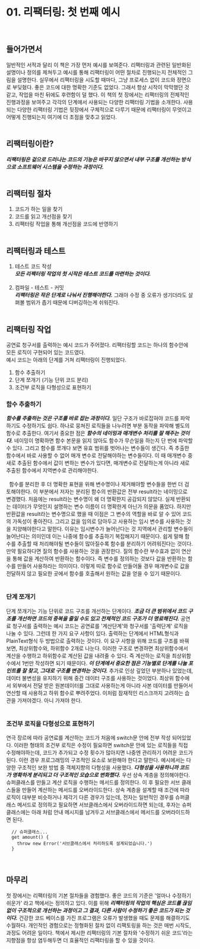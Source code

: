 # 01. 리팩터링: 첫 번째 예시

<br>

## 들어가면서

일반적인 서적과 달리 이 책은 가장 먼저 예시를 보여준다. 리팩터링과 관련된 일반화된 설명이나 정의를 제쳐두고 예시를 통해 리팩터링이 어떤 절차로 진행되는지 전체적인 그림을 설명한다. 실무에서 리팩터링을 시도할 때마다, 그냥 프로세스 없이 코드와 정면으로 부딪혔다. 좋은 코드에 대한 명확한 기준도 없었다. 그래서 항상 시작이 막막했던 것 같고, 작업을 마친 뒤에도 후련함이 덜 했다. 이 책의 첫 장에서는 리팩터링의 전체적인 진행과정을 보여주고 각각의 단계에서 사용되는 다양한 리팩터링 기법을 소개한다. 사용되는 다양한 리팩터링 기법은 뒷장에서 구체적으로 다루기 때문에 리팩터링이 무엇이고 어떻게 진행되는지 여기에 더 초점을 맞추고 읽었다.
<br><br>

## 리팩터링이란?

_**리팩터링은 겉으로 드러나는 코드의 기능은 바꾸지 않으면서 내부 구조를 개선하는 방식으로 소프트웨어 시스템을 수정하는 과정이다.**_
<br><br>
## 리팩터링 절차

1. 코드가 하는 일을 찾기
2. 코드를 읽고 개선점을 찾기
3. 리팩터링 작업을 통해 개선점을 코드에 반영하기
   <br><br>

## 리팩터링과 테스트

1. 테스트 코드 작성  
    _**모든 리팩터링 작업의 첫 시작은 테스트 코드를 마련하는 것이다.**_  
   <br>
2. 컴파일 - 테스트 - 커밋  
   _**리팩터링은 작은 단계로 나눠서 진행해야한다.**_ 그래야 수정 중 오류가 생기더라도 살펴볼 범위가 좁기 때문에 디버깅하는게 쉬워진다.
<br><br>

## 리팩터링 작업

공연료 청구서를 출력하는 예시 코드가 주어졌다. 리팩터링할 코드는 하나의 함수안에 모든 로직이 구현되어 있는 코드였다.  
예시 코드는 아래의 단계를 거쳐 리팩터링이 진행되었다.

1. 함수 추출하기
2. 단계 쪼개기 (기능 단위 코드 분리)
3. 조건부 로직을 다형성으로 표현하기
   <br>

### 함수 추출하기

_**함수를 추출하는 것은 구조를 바로 잡는 과정이다.**_ 일단 구조가 바로잡혀야 코드를 파악하기도 수정하기도 쉽다. 하나로 뭉쳐진 로직들을 나누려면 부분 동작을 파악해 별도의 함수로 추출한다. 여기서 중요한 점은 _**함수의 네이밍과 매개변수 처리를 잘 해주는 것이다.**_ 네이밍이 명확하면 함수 본문을 읽지 않아도 함수가 무슨일을 하는지 단 번에 파악할 수 있다. 그리고 함수를 쪼개다 보면 유효 범위를 벗어나는 변수들이 생긴다. 즉 추출한 함수에서 바로 사용할 수 없어 매개 변수로 전달해야하는 변수들이다. 이 때 매개변수 중 새로 추출된 함수에서 값이 변하는 변수가 있다면, 매개변수로 전달하는게 아니라 새로 추출된 함수에서 지역변수로 관리해야한다.  
<br>
&nbsp;&nbsp;함수를 분리한 후 더 명확한 표현을 위해 변수명이나 제거해야할 변수들을 한번 더 검토해야한다. 이 부분에서 저자는 분리된 함수의 반환값은 전부 result라는 네이밍으로 변경했다. 처음에는 result라는 변수명이 왜 더 명확한지 공감되지 않았다. 실제 반환되는 데이터가 무엇인지 설명하는 변수 이름이 더 명확한게 아닌가 의문을 품었다. 하지만 반환값을 result라는 변수명으로 했을 때 이점은 그 변수의 역할을 바로 알 수 있어 코드의 가독성이 좋아진다. 그리고 값을 임의로 담아두고 사용하는 임시 변수를 사용하는 것을 지양해야한다고 말한다. 이유는 임시변수가 늘어난다는 것 지역에서 관리할 변수들이 늘어난다는 의미인데 이는 나중에 함수를 추출하기 복잡해지기 때문이다. 쉽게 말해 함수를 추출할 때 처리해야될 변수들이 많아질수록 함수를 분리하기 어려워진다는 것이다. 만약 필요하다면 질의 함수를 사용하는 것을 권장한다. 질의 함수란 부수효과 없이 연산을 통해 값을 계산하여 반환하는 함수이다. 즉 변수를 정의하는 것보다 값을 반환하는 함수를 만들어 사용하라는 의미이다. 이렇게 따로 함수로 만들어둘 경우 매개변수로 값을 전달하지 않고 필요한 곳에서 함수를 호출해서 원하는 값을 얻을 수 있기 때문이다.
<br><br>

### 단계 쪼개기

단계 쪼개기는 기능 단위로 코드 구조를 개선하는 단계이다. _**조금 더 큰 범위에서 코드 구조를 개선하면 코드의 중복을 줄일 수도 있고 전체적인 코드 구조가 더 명료해진다.**_ 공연료 청구서를 출력하는 예시 코드는 공연료를 '계산단계'와 청구서를 '출력단계' 로직을 나눌 수 있다. 그런데 한 가지 요구 사항이 있다. 출력하는 단계에서 HTML형식과 PlainText형식 두 방법으로 출력하는 것이다. 이 요구 사항을 위해 코드를 구조를 바꿔보면, 최상위함수와, 하위함수 2개로 나눈다. 이러한 구조로 변경하면 최상위함수에서 계산을 수행하고 하위함수로 계산된 값을 내려줄 수 있다. 즉 계산하는 로직을 최상위함수에서 1번만 작성하면 되기 때문이다. _**이 단계에서 중요한 점은 기능별로 단계를 나눌 포인트를 잘 찾고, 그대로 구조를 변경하는 것이다.**_ 추가로 인상 깊었던 부분하나 있었는데, 데이터 불변성을 유지하기 위해 중간 데이터 구조를 사용하는 것이었다. 최상위 함수에서 외부에서 전달 받은 원본데이터를 그대로 사용하는게 아니라 사본 데이터를 만들어서 연산할 때 사용하고 하위 함수로 뿌려주었다. 이처럼 잠재적인 리스크까지 고려하는 습관을 가져야겠다. 아니 가져야 한다.
<br><br>

### 조건부 로직을 다형성으로 표현하기

연극 장르에 따라 공연료를 계산하는 코드가 처음에 switch문 안에 전부 작성 되어있었다. 이러한 형태의 조건부 로직은 수정이 필요하면 switch문 안에 있는 로직들을 직접 수정해야하는데, 코드가 추가되고 수정 횟수가 많아지면 나중엔 관리하기 어려운 코드가 된다. 이런 경우 프로그래밍의 구조적인 요소로 보완해야 한다고 말한다. 예시에서는 다양한 구조적인 보완 방법 중 객체지향의 다형성을 사용했다. _**다형성을 사용하니까 코드가 명확하게 분리되고 더 구조적인 모습으로 변화했다.**_ 우선 상속 계층을 정의해야한다. 슈퍼클래스를 만들고 계산 로직을 수행하는 메서드를 정의한다. 이 후 필요한 서브 클래스들을 만들어 계산하는 메서드를 오버라이드한다. 상속 계층을 설계할 때 조건에 따라 로직이 대부분 비슷하거나 제각기 다른 경우가 있는데, 전자는 일반적인 경우를 슈퍼클래스 메서드로 정의하고 필요하면 서브클래스에서 오버라이드하면 되는데, 후자는 슈퍼클래스에는 아래 처럼 안내 메시지를 남겨두고 서브클래스에서 메서드를 오버라이드하면 된다.

```
  // 슈퍼클래스...
  get amount() {
    throw new Error('서브클래스에서 처리하도록 설계되었습니다.')
  }
```

<br>

## 마무리

첫 장에서는 리팩터링의 기본 절차들을 경험했다. 좋은 코드의 기준은 '얼마나 수정하기 쉬운가' 라고 책에서는 정의하고 있다. 이를 위해 _**리팩터링의 작업의 핵심은 코드를 끊임없이 구조적으로 개선하는 과정이고 그 결과, 다른 사람이 수정하기 좋은 코드가 되는 것이다.**_ 건강한 코드 베이스를 가진 프로그램은 오류가 발생했을 때도 문제를 해결하기도 수월하다. 개인적인 경험으로는 정형화된 절차 없이 리팩토링을 하는 것은 매번 시작도, 과정도 어려운 일이다. 책에서 제시한 리팩터링의 기본 절차와 '수정하기 쉬운 코드'라는 지향점을 항상 염두해두면 더 효율적인 리팩터링을 할 수 있을 것이다.
